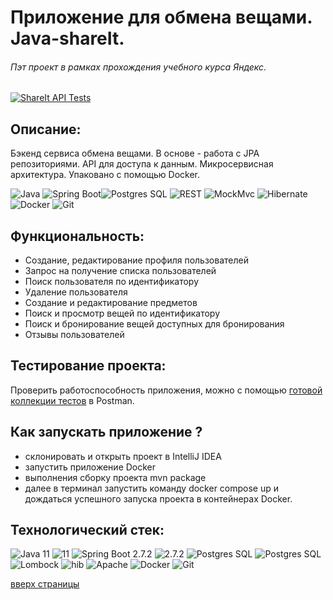 # Приложение для обмена вещами. Java-shareIt.
###### Пэт проект в рамках прохождения учебного курса Яндекс.
[![ShareIt API Tests](https://github.com/Gidrosliv/java-shareit/actions/workflows/api-tests.yml/badge.svg)](https://github.com/Gidrosliv/java-shareit/actions/workflows/api-tests.yml)
    
            
## Описание:

Бэкенд сервиса обмена вещами. В основе - работа с JPA репозиториями. API для доступа к данным. Микросервисная архитектура. Упаковано с помощью Docker.

![Java](https://img.shields.io/badge/-Java-green) ![Spring Boot](https://img.shields.io/badge/-Spring%20Boot-blue)![Postgres SQL](https://img.shields.io/badge/-Postgres%20SQL-brightgreen) ![REST](https://img.shields.io/badge/-REST-orange) ![MockMvc](https://img.shields.io/badge/-MockMvc-red) ![Hibernate](https://img.shields.io/badge/-Hibernate-lightgrey) ![Docker](https://badgen.net/badge/icon/docker?icon=docker&label) ![Git](https://badgen.net/badge/icon/github?icon=github&label)

## Функциональность:

- Создание, редактирование профиля пользователей
- Запрос на получение списка пользователей
- Поиск пользователя по идентификатору
- Удаление пользователя
- Создание и редактирование предметов
- Поиск и просмотр вещей по идентификатору
- Поиск и бронирование вещей доступных для бронирования
- Отзывы пользователей

## Тестирование проекта:

Проверить работоспособность приложения, можно с помощью [готовой коллекции тестов](https://github.com/devShurakov/java-shareit/tree/main/postman) в Postman.

## Как запускать приложение ?

* склонировать и открыть проект в IntelliJ IDEA 
* запустить приложение Docker
* выполнения сборку проекта mvn package
* далее в терминал запустить команду docker compose up и дождаться успешного запуска проекта в контейнерах Docker.

##  Технологический стек:
![Java 11](https://img.shields.io/badge/-Java-green) ![11](https://img.shields.io/badge/-11-orange) ![Spring Boot 2.7.2 ](https://img.shields.io/badge/-Spring%20Boot-blue) ![2.7.2 ](https://img.shields.io/badge/-2.7.2-orange) ![Postgres SQL](https://img.shields.io/badge/-Postgres%20SQL-brightgreen) ![Postgres SQL](https://img.shields.io/badge/-11--alpine%20-orange) ![Lombock](https://img.shields.io/badge/-Lombok%201.18.24-lightgrey) ![hib](https://img.shields.io/badge/-Hibernate%205.6.10%20-green) ![Apache](https://img.shields.io/badge/-Apache%20Maven%204.0.0-blue) ![Docker](https://badgen.net/badge/icon/docker?icon=docker&label) ![Git](https://badgen.net/badge/icon/github?icon=github&label)     

<a href="#" onClick="scroll(0,0); return false" title="наверх">вверх страницы</a>
